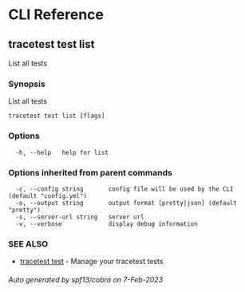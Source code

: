 # CLI Reference
## tracetest test list

List all tests

### Synopsis

List all tests

```
tracetest test list [flags]
```

### Options

```
  -h, --help   help for list
```

### Options inherited from parent commands

```
  -c, --config string       config file will be used by the CLI (default "config.yml")
  -o, --output string       output format [pretty|json] (default "pretty")
  -s, --server-url string   server url
  -v, --verbose             display debug information
```

### SEE ALSO

* [tracetest test](tracetest_test.md)	 - Manage your tracetest tests

###### Auto generated by spf13/cobra on 7-Feb-2023
